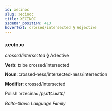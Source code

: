 ```yaml
---
id: xecinoc
slug: xecinoc
title: XECİNOC
sidebar_position: 413
hoverText: crossed/intersected § Adjective
---
```


### xecinoc

*crossed/intersected* **§** Adjective

**Verb**: to be crossed/intersected

**Noun**: crossed-ness/intersected-ness/intersection

**Modifier**: crossed/intersected

Polish przecinać /pʂɛˈt͡ɕi.nat͡ɕ/

*Balto-Slavic Language Family*